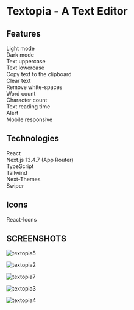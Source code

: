 # Textopia - A Text Editor

## Features 
Light mode<br>
Dark mode<br>
Text uppercase<br>
Text lowercase<br>
Copy text to the clipboard<br>
Clear text<br>
Remove white-spaces<br>
Word count<br>
Character count<br>
Text reading time<br>
Alert<br>
Mobile responsive<br>

## Technologies
React<br>
Next.js 13.4.7 (App Router)<br>
TypeScript<br>
Tailwind<br>
Next-Themes<br>
Swiper<br>

## Icons
React-Icons<br>

## SCREENSHOTS

![textopia5](https://github.com/Kunwar-Pratap/Textopia-A-Text-Editor/assets/104005034/3ee37149-56d4-433c-bab3-f3f1b014900a)

![textopia2](https://github.com/Kunwar-Pratap/Textopia-A-Text-Editor/assets/104005034/751d214e-2966-41fc-a74d-11eae93929bb)

![textopia7](https://github.com/Kunwar-Pratap/Textopia-A-Text-Editor/assets/104005034/10897272-5628-45db-9f4c-c0a891d14776)

![textopia3](https://github.com/Kunwar-Pratap/Textopia-A-Text-Editor/assets/104005034/02ed8ccd-dd30-4d7b-a05b-4596f0212544)

![textopia4](https://github.com/Kunwar-Pratap/Textopia-A-Text-Editor/assets/104005034/742a205d-335a-4d85-b1ea-235d80afa058)